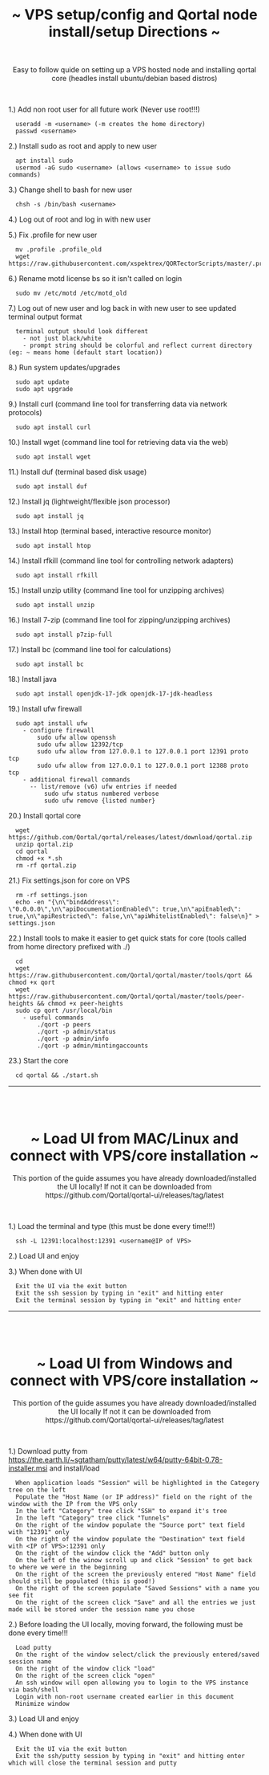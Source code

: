 <h1 align="center">
~ VPS setup/config and Qortal node install/setup Directions ~
</h1>
<br>
<p align="center">
Easy to follow quide on setting up a VPS hosted node and installing qortal core (headles install ubuntu/debian based distros)
</p>
<br>


1.) Add non root user for all future work (Never use root!!!)
```
  useradd -m <username> (-m creates the home directory)
  passwd <username>
```

2.) Install sudo as root and apply to new user
```
  apt install sudo
  usermod -aG sudo <username> (allows <username> to issue sudo commands)
```

3.) Change shell to bash for new user
```
  chsh -s /bin/bash <username>
```

4.) Log out of root and log in with new user

5.) Fix .profile for new user
```
  mv .profile .profile_old
  wget https://raw.githubusercontent.com/xspektrex/QORTectorScripts/master/.profile
```

6.) Rename motd license bs so it isn't called on login
```
  sudo mv /etc/motd /etc/motd_old
```

7.) Log out of new user and log back in with new user to see updated terminal output format
```
  terminal output should look different
    - not just black/white
    - prompt string should be colorful and reflect current directory (eg: ~ means home (default start location))
```

8.) Run system updates/upgrades
```
  sudo apt update
  sudo apt upgrade
```

9.) Install curl (command line tool for transferring data via network protocols)
```
  sudo apt install curl
```

10.) Install wget (command line tool for retrieving data via the web)
```
  sudo apt install wget
```

11.) Install duf (terminal based disk usage)
```
  sudo apt install duf
```

12.) Install jq (lightweight/flexible json processor)
```
  sudo apt install jq 
```

13.) Install htop (terminal based, interactive resource monitor)
```
  sudo apt install htop
```

14.) Install rfkill (command line tool for controlling network adapters)
```
  sudo apt install rfkill
```

15.) Install unzip utility (command line tool for unzipping archives)
```
  sudo apt install unzip
```

16.) Install 7-zip (command line tool for zipping/unzipping archives)
```
  sudo apt install p7zip-full
```

17.) Install bc (command line tool for calculations)
```
  sudo apt install bc
```

18.) Install java
```
  sudo apt install openjdk-17-jdk openjdk-17-jdk-headless
```

19.) Install ufw firewall
```
  sudo apt install ufw
    - configure firewall
        sudo ufw allow openssh
        sudo ufw allow 12392/tcp
        sudo ufw allow from 127.0.0.1 to 127.0.0.1 port 12391 proto tcp
        sudo ufw allow from 127.0.0.1 to 127.0.0.1 port 12388 proto tcp
    - additional firewall commands
      -- list/remove (v6) ufw entries if needed
          sudo ufw status numbered verbose
          sudo ufw remove {listed number}
```

20.) Install qortal core
```
  wget https://github.com/Qortal/qortal/releases/latest/download/qortal.zip
  unzip qortal.zip            
  cd qortal         
  chmod +x *.sh
  rm -rf qortal.zip
```

21.) Fix settings.json for core on VPS
```
  rm -rf settings.json
  echo -en "{\n\"bindAddress\": \"0.0.0.0\",\n\"apiDocumentationEnabled\": true,\n\"apiEnabled\": true,\n\"apiRestricted\": false,\n\"apiWhitelistEnabled\": false\n}" > settings.json
```

22.) Install tools to make it easier to get quick stats for core (tools called from home directory prefixed with ./)
```
  cd
  wget https://raw.githubusercontent.com/Qortal/qortal/master/tools/qort && chmod +x qort
  wget https://raw.githubusercontent.com/Qortal/qortal/master/tools/peer-heights && chmod +x peer-heights
  sudo cp qort /usr/local/bin
    - useful commands
        ./qort -p peers
        ./qort -p admin/status
        ./qort -p admin/info
        ./qort -p admin/mintingaccounts
```
23.) Start the core
```
  cd qortal && ./start.sh
```
---
<br></br>

<h1 align="center">
~ Load UI from MAC/Linux and connect with VPS/core installation ~
</h1>
<p align="center">
This portion of the guide assumes you have already downloaded/installed the UI locally!
If not it can be downloaded from https://github.com/Qortal/qortal-ui/releases/tag/latest
</p>
<br>

1.) Load the terminal and type (this must be done every time!!!)
```
  ssh -L 12391:localhost:12391 <username@IP of VPS>
```
2.) Load UI and enjoy

3.) When done with UI
```
  Exit the UI via the exit button
  Exit the ssh session by typing in "exit" and hitting enter
  Exit the terminal session by typing in "exit" and hitting enter
```
---
<br></br>

<h1 align="center">
~ Load UI from Windows and connect with VPS/core installation ~
</h1>
<p align="center">
This portion of the guide assumes you have already downloaded/installed the UI locally
If not it can be downloaded from https://github.com/Qortal/qortal-ui/releases/tag/latest
</p>
<br>
  
1.) Download putty from https://the.earth.li/~sgtatham/putty/latest/w64/putty-64bit-0.78-installer.msi and install/load
```
  When application loads "Session" will be highlighted in the Category tree on the left
  Populate the "Host Name (or IP address)" field on the right of the window with the IP from the VPS only
  In the left "Category" tree click "SSH" to expand it's tree
  In the left "Category" tree click "Tunnels"
  On the right of the window populate the "Source port" text field with "12391" only
  On the right of the window populate the "Destination" text field with <IP of VPS>:12391 only
  On the right of the window click the "Add" button only
  On the left of the winow scroll up and click "Session" to get back to where we were in the beginning
  On the right of the screen the previously entered "Host Name" field should still be populated (this is good!)
  On the right of the screen populate "Saved Sessions" with a name you see fit
  On the right of the screen click "Save" and all the entries we just made will be stored under the session name you chose
```
2.) Before loading the UI locally, moving forward, the following must be done every time!!!
```
  Load putty
  On the right of the window select/click the previously entered/saved session name
  On the right of the window click "load"
  On the right of the screen click "open"
  An ssh window will open allowing you to login to the VPS instance via bash/shell
  Login with non-root username created earlier in this document
  Minimize window
```
3.) Load UI and enjoy

4.) When done with UI
```
  Exit the UI via the exit button
  Exit the ssh/putty session by typing in "exit" and hitting enter which will close the terminal session and putty
```
